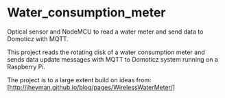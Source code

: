 # Water_consumption_meter
Optical sensor and NodeMCU to read a water meter and send data to Domoticz with MQTT.

This project reads the rotating disk of a water consumption meter and sends data
update messages with MQTT to Domoticz system running on a Raspberry Pi.

The project is to a large extent build on ideas from: [http://jheyman.github.io/blog/pages/WirelessWaterMeter/]
